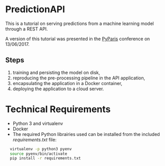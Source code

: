 # PredictionAPI
This is a tutorial on serving predictions from a machine learning model through a REST API.

A version of this tutorial was presented in the [PyParis](pyparis.org) conference on 13/06/2017.

## Steps
1. training and persisting the model on disk,
2. reproducing the pre-processing pipeline in the API application,
3. encapsulating the application in a Docker container,
4. deploying the application to a cloud server.

# Technical Requirements
+ Python 3 and virtualenv
+ Docker
+ The required Python librairies used can be installed from the included *requirements.txt* file:
```bash
  virtualenv -p python3 pyenv
  source pyenv/bin/activate
  pip install -r requirements.txt
```
